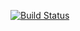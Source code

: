 [![Build Status](https://travis-ci.org/AtmosFOAM/highOrderFit.svg?branch=master)](https://travis-ci.org/AtmosFOAM/highOrderFit)
